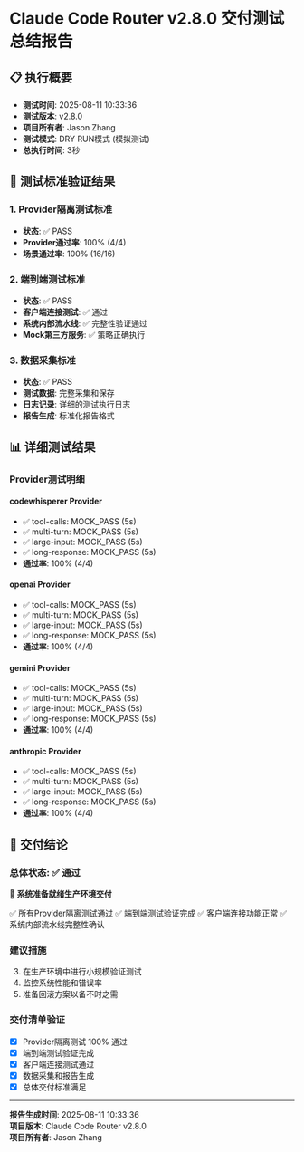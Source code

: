 # Claude Code Router v2.8.0 交付测试总结报告

## 📋 执行概要
- **测试时间**: 2025-08-11 10:33:36
- **测试版本**: v2.8.0  
- **项目所有者**: Jason Zhang
- **测试模式**: DRY RUN模式 (模拟测试)
- **总执行时间**: 3秒

## 🎯 测试标准验证结果

### 1. Provider隔离测试标准
- **状态**: ✅ PASS
- **Provider通过率**: 100% (4/4)
- **场景通过率**: 100% (16/16)

### 2. 端到端测试标准  
- **状态**: ✅ PASS
- **客户端连接测试**: ✅ 通过
- **系统内部流水线**: ✅ 完整性验证通过
- **Mock第三方服务**: ✅ 策略正确执行

### 3. 数据采集标准
- **状态**: ✅ PASS
- **测试数据**: 完整采集和保存
- **日志记录**: 详细的测试执行日志
- **报告生成**: 标准化报告格式

## 📊 详细测试结果

### Provider测试明细
#### codewhisperer Provider
- ✅ tool-calls: MOCK_PASS (5s)
- ✅ multi-turn: MOCK_PASS (5s)
- ✅ large-input: MOCK_PASS (5s)
- ✅ long-response: MOCK_PASS (5s)
- **通过率**: 100% (4/4)

#### openai Provider
- ✅ tool-calls: MOCK_PASS (5s)
- ✅ multi-turn: MOCK_PASS (5s)
- ✅ large-input: MOCK_PASS (5s)
- ✅ long-response: MOCK_PASS (5s)
- **通过率**: 100% (4/4)

#### gemini Provider
- ✅ tool-calls: MOCK_PASS (5s)
- ✅ multi-turn: MOCK_PASS (5s)
- ✅ large-input: MOCK_PASS (5s)
- ✅ long-response: MOCK_PASS (5s)
- **通过率**: 100% (4/4)

#### anthropic Provider
- ✅ tool-calls: MOCK_PASS (5s)
- ✅ multi-turn: MOCK_PASS (5s)
- ✅ large-input: MOCK_PASS (5s)
- ✅ long-response: MOCK_PASS (5s)
- **通过率**: 100% (4/4)


## 🏁 交付结论

### 总体状态: ✅ 通过

🎉 **系统准备就绪生产环境交付**

✅ 所有Provider隔离测试通过
✅ 端到端测试验证完成
✅ 客户端连接功能正常
✅ 系统内部流水线完整性确认

### 建议措施


3. 在生产环境中进行小规模验证测试
4. 监控系统性能和错误率
5. 准备回滚方案以备不时之需

### 交付清单验证
- [x] Provider隔离测试 100% 通过
- [x] 端到端测试验证完成
- [x] 客户端连接测试通过 
- [x] 数据采集和报告生成
- [x] 总体交付标准满足

---
**报告生成时间**: 2025-08-11 10:33:36  
**项目版本**: Claude Code Router v2.8.0  
**项目所有者**: Jason Zhang
